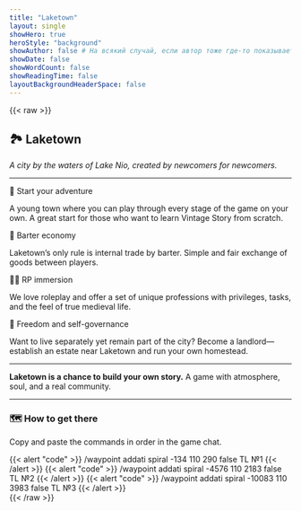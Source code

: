```yaml
---
title: "Laketown"
layout: single
showHero: true
heroStyle: "background"
showAuthor: false # На всякий случай, если автор тоже где-то показывается
showDate: false
showWordCount: false
showReadingTime: false
layoutBackgroundHeaderSpace: false
---
```


{{< raw >}}
<div class="not-prose space-y-8">
  <div class="card-glass">
    <div class="prose prose-invert max-w-none">
<h2>🏞️ Laketown</h2>
<p><em>A city by the waters of Lake Nio, created by newcomers for newcomers.</em></p>

---

<p>🧭 Start your adventure</p>

<p>A young town where you can play through every stage of the game on your own. A great start for those who want to learn Vintage Story from scratch.</p>

<p>🤝 Barter economy</p>

<p>Laketown’s only rule is internal trade by barter. Simple and fair exchange of goods between players.</p>

<p>🧙‍♂️ RP immersion</p>

<p>We love roleplay and offer a set of unique professions with privileges, tasks, and the feel of true medieval life.</p>

<p>🏰 Freedom and self-governance</p>

<p>Want to live separately yet remain part of the city? Become a landlord—establish an estate near Laketown and run your own homestead.</p>

---

<strong>Laketown is a chance to build your own story.</strong>
A game with atmosphere, soul, and a real community.

---
 </div>
  </div>
  <section>
    <h3 class="mb-3 text-lg font-semibold">🗺️ How to get there</h3>
    <p class="opacity-90">Copy and paste the commands in order in the game chat.</p>
    <div class="space-y-3 mt-3">
      {{< alert "code" >}}
/waypoint addati spiral -134 110 290 false TL №1
      {{< /alert >}}
      {{< alert "code" >}}
/waypoint addati spiral -4576 110 2183 false TL №2
      {{< /alert >}}
      {{< alert "code" >}}
/waypoint addati spiral -10083 110 3983 false  TL №3
      {{< /alert >}}
    </div>
  </section>
</div>
{{< /raw >}}
